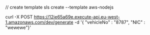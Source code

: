 

// create template
sls create --template aws-nodejs


curl -X POST https://12ie65a69e.execute-api.eu-west-1.amazonaws.com/dev/generate -d '{ "vehicleNo" : "8787", "NIC" : "wewewe"}'